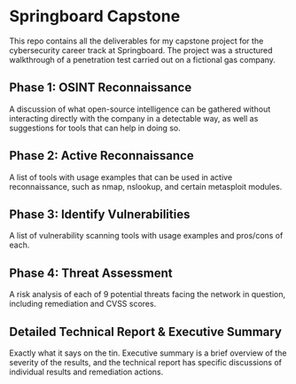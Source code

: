 # Springboard Capstone

This repo contains all the deliverables for my capstone project for the cybersecurity career track at Springboard. The project was a structured walkthrough of a penetration test carried out on a fictional gas company.

## Phase 1: OSINT Reconnaissance
A discussion of what open-source intelligence can be gathered without interacting directly with the company in a detectable way, as well as suggestions for tools that can help in doing so.

## Phase 2: Active Reconnaissance
A list of tools with usage examples that can be used in active reconnaissance, such as nmap, nslookup, and certain metasploit modules.

## Phase 3: Identify Vulnerabilities
A list of vulnerability scanning tools with usage examples and pros/cons of each.

## Phase 4: Threat Assessment
A risk analysis of each of 9 potential threats facing the network in question, including remediation and CVSS scores.

## Detailed Technical Report & Executive Summary
Exactly what it says on the tin. Executive summary is a brief overview of the severity of the results, and the technical report has specific discussions of individual results and remediation actions.
